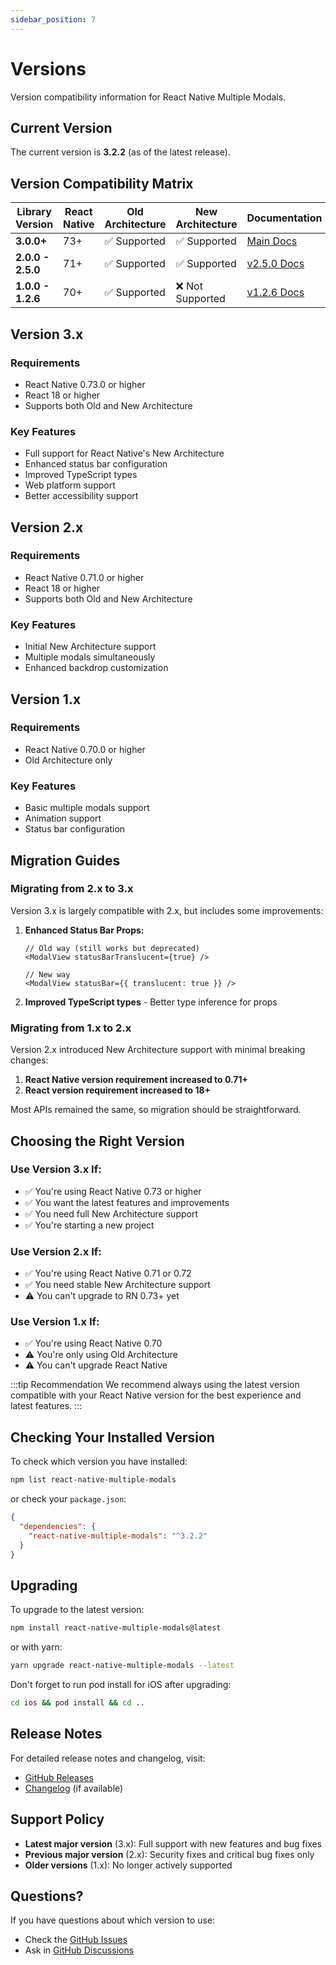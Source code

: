 ```yaml
---
sidebar_position: 7
---
```


# Versions

Version compatibility information for React Native Multiple Modals.

## Current Version

The current version is **3.2.2** (as of the latest release).

## Version Compatibility Matrix

| Library Version | React Native | Old Architecture | New Architecture | Documentation |
| --------------- | ------------ | ---------------- | ---------------- | ------------- |
| **3.0.0+**      | 73+          | ✅ Supported     | ✅ Supported     | [Main Docs](https://github.com/paufau/react-native-multiple-modals/tree/main) |
| **2.0.0 - 2.5.0** | 71+        | ✅ Supported     | ✅ Supported     | [v2.5.0 Docs](https://github.com/paufau/react-native-multiple-modals/tree/v2.5.0) |
| **1.0.0 - 1.2.6** | 70+        | ✅ Supported     | ❌ Not Supported | [v1.2.6 Docs](https://github.com/paufau/react-native-multiple-modals/tree/v1.2.6) |

## Version 3.x

### Requirements
- React Native 0.73.0 or higher
- React 18 or higher
- Supports both Old and New Architecture

### Key Features
- Full support for React Native's New Architecture
- Enhanced status bar configuration
- Improved TypeScript types
- Web platform support
- Better accessibility support

## Version 2.x

### Requirements
- React Native 0.71.0 or higher
- React 18 or higher
- Supports both Old and New Architecture

### Key Features
- Initial New Architecture support
- Multiple modals simultaneously
- Enhanced backdrop customization

## Version 1.x

### Requirements
- React Native 0.70.0 or higher
- Old Architecture only

### Key Features
- Basic multiple modals support
- Animation support
- Status bar configuration

## Migration Guides

### Migrating from 2.x to 3.x

Version 3.x is largely compatible with 2.x, but includes some improvements:

1. **Enhanced Status Bar Props:**
   ```tsx
   // Old way (still works but deprecated)
   <ModalView statusBarTranslucent={true} />
   
   // New way
   <ModalView statusBar={{ translucent: true }} />
   ```

2. **Improved TypeScript types** - Better type inference for props

### Migrating from 1.x to 2.x

Version 2.x introduced New Architecture support with minimal breaking changes:

1. **React Native version requirement increased to 0.71+**
2. **React version requirement increased to 18+**

Most APIs remained the same, so migration should be straightforward.

## Choosing the Right Version

### Use Version 3.x If:
- ✅ You're using React Native 0.73 or higher
- ✅ You want the latest features and improvements
- ✅ You need full New Architecture support
- ✅ You're starting a new project

### Use Version 2.x If:
- ✅ You're using React Native 0.71 or 0.72
- ✅ You need stable New Architecture support
- ⚠️ You can't upgrade to RN 0.73+ yet

### Use Version 1.x If:
- ✅ You're using React Native 0.70
- ⚠️ You're only using Old Architecture
- ⚠️ You can't upgrade React Native

:::tip Recommendation
We recommend always using the latest version compatible with your React Native version for the best experience and latest features.
:::

## Checking Your Installed Version

To check which version you have installed:

```bash
npm list react-native-multiple-modals
```

or check your `package.json`:

```json
{
  "dependencies": {
    "react-native-multiple-modals": "^3.2.2"
  }
}
```

## Upgrading

To upgrade to the latest version:

```bash
npm install react-native-multiple-modals@latest
```

or with yarn:

```bash
yarn upgrade react-native-multiple-modals --latest
```

Don't forget to run pod install for iOS after upgrading:

```bash
cd ios && pod install && cd ..
```

## Release Notes

For detailed release notes and changelog, visit:
- [GitHub Releases](https://github.com/paufau/react-native-multiple-modals/releases)
- [Changelog](https://github.com/paufau/react-native-multiple-modals/blob/main/CHANGELOG.md) (if available)

## Support Policy

- **Latest major version** (3.x): Full support with new features and bug fixes
- **Previous major version** (2.x): Security fixes and critical bug fixes only
- **Older versions** (1.x): No longer actively supported

## Questions?

If you have questions about which version to use:
- Check the [GitHub Issues](https://github.com/paufau/react-native-multiple-modals/issues)
- Ask in [GitHub Discussions](https://github.com/paufau/react-native-multiple-modals/discussions)
